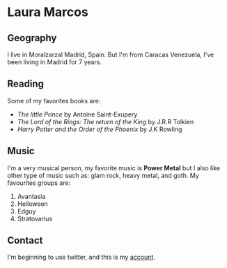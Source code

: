 # Laura Marcos

## Geography 

I live in Moralzarzal Madrid, Spain. But I'm from Caracas Venezuela, I've been living in Madrid for 7 years.

## Reading

Some of my favorites books are: 

- *The little Prince* by Antoine Saint-Exupery
- *The Lord of the Rings: The return of the King* by J.R.R Tolkien
- *Harry Potter and the Order of the Phoenix* by J.K Rowling

## Music 

I'm a very musical person, my favorite music is **Power Metal** but I also like other type of music such as: glam rock, heavy metal, and goth. My favourites groups are:

1. Avantasia 
2. Helloween
3. Edguy
4. Stratovarius

## Contact 

I'm beginning to use twitter, and this is my [account](https://twitter.com/13laurichi).
